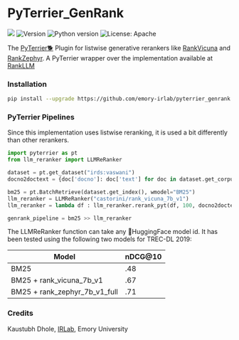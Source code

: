 # PyTerrier_GenRank

![](https://img.shields.io/badge/PRs-welcome-brightgreen)
<img src="https://img.shields.io/badge/Version-1.0-lightblue.svg" alt="Version">
![Python version](https://img.shields.io/badge/lang-python-important)
![License: Apache](https://img.shields.io/badge/License-Apache2.0-yellow.svg)

The [PyTerrier🐕](https://github.com/terrier-org/pyterrier) Plugin for listwise generative rerankers like [RankVicuna](https://arxiv.org/abs/2309.15088)
and [RankZephyr](https://arxiv.org/abs/2312.02724). A PyTerrier wrapper over the implementation available at [RankLLM](https://github.com/castorini/rank_llm)

### Installation

```bash
pip install --upgrade https://github.com/emory-irlab/pyterrier_genrank
```

### PyTerrier Pipelines

Since this implementation uses listwise reranking, it is used a bit differently than other rerankers. 

```python
import pyterrier as pt
from llm_reranker import LLMReRanker

dataset = pt.get_dataset("irds:vaswani")
docno2doctext = {doc['docno']: doc['text'] for doc in dataset.get_corpus_iter()}

bm25 = pt.BatchRetrieve(dataset.get_index(), wmodel="BM25")
llm_reranker = LLMReRanker("castorini/rank_vicuna_7b_v1")
llm_reranker = lambda df : llm_reranker.rerank_pyt(df, 100, docno2doctext)

genrank_pipeline = bm25 >> llm_reranker
```
The LLMReRanker function can take any 🤗HuggingFace model id. It has been tested using the following two models for TREC-DL 2019:

| Model                         | nDCG@10  |
|-------------------------------|----------|
| BM25                          | .48      |
| BM25 + rank_vicuna_7b_v1      | .67      |
| BM25 + rank_zephyr_7b_v1_full | .71      |

### Credits
Kaustubh Dhole, [IRLab](https://ir.mathcs.emory.edu/), Emory University